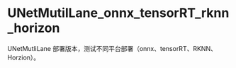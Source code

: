 # UNetMutilLane_onnx_tensorRT_rknn_horizon
UNetMutliLane 部署版本，测试不同平台部署（onnx、tensorRT、RKNN、Horzion）。
